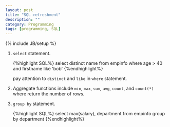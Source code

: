 ```yaml
---
layout: post
title: "SQL refreshment"
description: ""
category: Programming 
tags: [programming, SQL]
---
```

{% include JB/setup %}


1. `select` statement.

   {%highlight SQL%}
   select distinct name
   from empinfo
   where age > 40 and firstname like 'bob'
   {%endhighlight%}

   pay attention to `distinct` and `like` in `where` statement.

1. Aggregate functions include `min`, `max`, `sum`, `avg`, `count`, and `count(*)` where return the number of rows.

1. `group by` statement.

   {%highlight SQL%}
   select max(salary), department
   from empinfo
   group by department
   {%endhighlight%} 